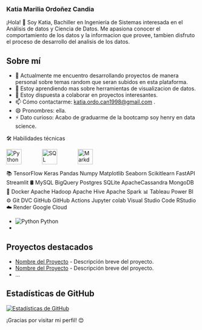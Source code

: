 ### Katia Marilia Ordoñez Candia

¡Hola! 👋 Soy Katia, Bachiller en Ingeniería de Sistemas interesada en el Análisis de datos y Ciencia de Datos. Me apasiona conocer el comportamiento de los datos y la informacion que provee, tambien disfruto el proceso de desarrollo del analisis de los datos.

## Sobre mí

- 🔭 Actualmente me encuentro desarrollando proyectos de manera personal sobre temas random que seran subidos en esta plataforma.
- 🌱 Estoy aprendiendo mas sobre herramientas de visualizacion de datos.
- 👯 Estoy dispuesta a colaborar en proyectos interesantes.
- 📫 Cómo contactarme: katia.ordo.can1998@gmail.com .
- 😄 Pronombres: ella.
- ⚡ Dato curioso: Acabo de graduarme de la bootcamp soy henry en data science.

🛠  Habilidades técnicas

<img src="https://upload.wikimedia.org/wikipedia/commons/thumb/c/c3/Python-logo-notext.svg/40px-Python-logo-notext.svg.png" alt="Python" style="vertical-align: middle; width: 40px; margin-right: 50px;"> <img src="https://upload.wikimedia.org/wikipedia/commons/8/87/Sql_data_base_with_logo.png" alt="SQL" style="vertical-align: middle; width: 40px; margin-right: 50px;"> <img src="https://upload.wikimedia.org/wikipedia/commons/thumb/4/48/Markdown-mark.svg/64px-Markdown-mark.svg.png" alt="Markdown" style="vertical-align: middle; width: 40px; margin-right: 50px;">




📚   TensorFlow Keras Pandas Numpy Matplotlib Seaborn Scikitlearn FastAPI Streamlit
🛢   MySQL BigQuery Postgres SQLite ApacheCassandra MongoDB
🔧   Docker Apache Hadoop Apache Hive Apache Spark
📊   Tableau Power BI
⚙️   Git DVC GitHub GitHub Actions Jupyter colab Visual Studio Code RStudio
☁️   Render Google Cloud

- ![Python](https://upload.wikimedia.org/wikipedia/commons/thumb/c/c3/Python-logo-notext.svg/240px-Python-logo-notext.svg.png) Python
- 

## Proyectos destacados

- [Nombre del Proyecto](enlace-al-proyecto) - Descripción breve del proyecto.
- [Nombre del Proyecto](enlace-al-proyecto) - Descripción breve del proyecto.
- ...

## Estadísticas de GitHub

[![Estadísticas de GitHub](https://github-readme-stats.vercel.app/api?username=TuUsuario&show_icons=true&theme=radical)](https://github.com/TuUsuario)

¡Gracias por visitar mi perfil! 😊
